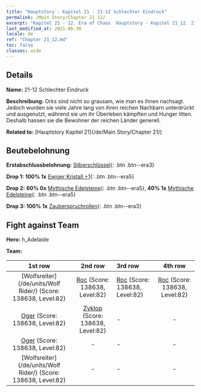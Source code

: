 ```yaml
---
title: "Hauptstory - Kapitel 21 - 21-12 Schlechter Eindruck"
permalink: /Main Story/Chapter 21_12/
excerpt: "Kapitel 21 - 12. Era of Chaos  Hauptstory - Kapitel 21_12. 21-12 Schlechter Eindruck"
last_modified_at: 2021-06-30
locale: de
ref: "Chapter 21_12.md"
toc: false
classes: wide
---
```


## Details

 **Name:** 21-12 Schlechter Eindruck

 **Beschreibung:** Orks sind nicht so grausam, wie man es ihnen nachsagt. Jedoch wurden sie viele Jahre lang von ihren reichen Nachbarn unterdrückt und ausgenutzt, während sie um ihr Überleben kämpften und Hunger litten. Deshalb hassen sie die Bewohner der reichen Länder generell.

 **Related to:** [Hauptstory Kapitel 21](/de/Main Story/Chapter 21/)

## Beutebelohnung

 **Erstabschlussbelohnung:** [Silberschlüssel](/ItemsDE/con_693/){: .btn .btn--era3}

 **Drop 1:** **100% 1x** [Ewiger Kristall +1](/ItemsDE/mat_73/){: .btn .btn--era5}

 **Drop 2:** **60% 0x** [Mythische Edelsteine](/ItemsDE/mat_65/){: .btn .btn--era5}, **40% 1x** [Mythische Edelsteine](/ItemsDE/mat_65/){: .btn .btn--era5}

 **Drop 3:** **100% 1x** [Zauberspruchrollen](/ItemsDE/con_694/){: .btn .btn--era3}


## Fight against Team
 **Hero:** h_Adelaide

 **Team:**


  | 1st row | 2nd row | 3rd row | 4th row |
  |:----:|:----:|:----|:----:|
  | [Wolfsreiter](/de/units/Wolf Rider/) (Score: 138638, Level:82)  | [Roc](/de/units/Roc/) (Score: 138638, Level:82)  | [Roc](/de/units/Roc/) (Score: 138638, Level:82)  | [Roc](/de/units/Roc/) (Score: 138638, Level:82)  |
  | [Oger](/de/units/Ogre/) (Score: 138638, Level:82)  | [Zyklop](/de/units/Cyclops/) (Score: 138638, Level:82)  | - | - |
  | [Oger](/de/units/Ogre/) (Score: 138638, Level:82)  | - | - | - |
  | [Wolfsreiter](/de/units/Wolf Rider/) (Score: 138638, Level:82)  | - | - | - |


